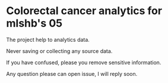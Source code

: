 # Colorectal cancer analytics for mlshb's 05
The project help to analytics data.

Never saving or collecting any source data.

If you have confused, please you remove sensitive information.

Any question please can open issue, I will reply soon.
